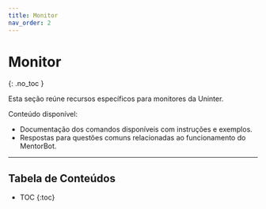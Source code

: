 ```yaml
---
title: Monitor
nav_order: 2
---
```


# Monitor
{: .no_toc }

Esta seção reúne recursos específicos para monitores da Uninter.

Conteúdo disponível:
- Documentação dos comandos disponíveis com instruções e exemplos.
- Respostas para questões comuns relacionadas ao funcionamento do MentorBot.

---

## Tabela de Conteúdos
- TOC
{:toc}
